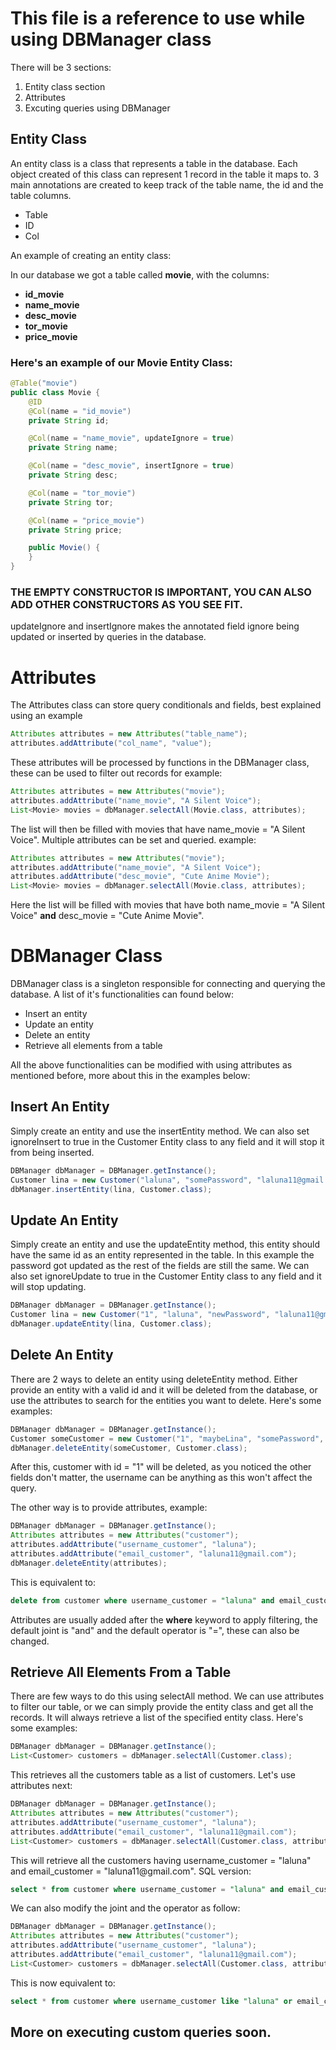 <h1>This file is a reference to use while using DBManager class</h1>

<p>There will be 3 sections:</p>
<ol>
    <li>Entity class section</li>
    <li>Attributes</li>
    <li>Excuting queries using DBManager</li>
</ol>

<div id="section1">
    <h2>Entity Class</h2>
    <p>An entity class is a class that represents a table in the database.  Each object created of this class can represent 1 record in the table it maps to. 3 main annotations are created
        to keep track of the table name, the id and the table columns.
    </p>
<ul>
    <li>Table</li>    
    <li>ID</li>    
    <li>Col</li>    
</ul>
<p>An example of creating an entity class:</p>
<p>In our database we got a table called <b>movie</b>, with the columns:</p>
<ul>
    <li><b>id_movie</b></li>
    <li><b>name_movie</b></li>
    <li><b>desc_movie</b></li>
    <li><b>tor_movie</b></li>
    <li><b>price_movie</b></li>
</ul>
<h3>Here's an example of our Movie Entity Class:</h3>

```java
@Table("movie")
public class Movie {
    @ID
    @Col(name = "id_movie")
    private String id;

    @Col(name = "name_movie", updateIgnore = true)
    private String name;

    @Col(name = "desc_movie", insertIgnore = true)
    private String desc;

    @Col(name = "tor_movie")
    private String tor;

    @Col(name = "price_movie")
    private String price;

    public Movie() {
    }
}
```
<h3><b>THE EMPTY CONSTRUCTOR IS IMPORTANT, YOU CAN ALSO ADD OTHER CONSTRUCTORS AS YOU SEE FIT.</b></h3>
<p>updateIgnore and insertIgnore makes the annotated field ignore being updated or inserted by queries in the database.</p>
</div>

<div id="section2">
    <h1>Attributes</h1>
    <p>The Attributes class can store query conditionals and fields, best explained using an example</p>

```java
Attributes attributes = new Attributes("table_name");
attributes.addAttribute("col_name", "value");
```
<p>These attributes will be processed by functions in the DBManager class, these can be used to filter out records for example:</p>

```java
Attributes attributes = new Attributes("movie");
attributes.addAttribute("name_movie", "A Silent Voice");
List<Movie> movies = dbManager.selectAll(Movie.class, attributes);
```
<p>The list will then be filled with movies that have name_movie = "A Silent Voice". Multiple attributes can be set and queried. example:</p>

```java
Attributes attributes = new Attributes("movie");
attributes.addAttribute("name_movie", "A Silent Voice");
attributes.addAttribute("desc_movie", "Cute Anime Movie");
List<Movie> movies = dbManager.selectAll(Movie.class, attributes);
```
<p>Here the list will be filled with movies that have both name_movie = "A Silent Voice" <b>and</b> desc_movie = "Cute Anime Movie".</p>
</div>
<div id="section3">
    <h1>DBManager Class</h1>
<p>DBManager class is a singleton responsible for connecting and querying the database. A list of it's functionalities can found below:</p>
<ul>
    <li>Insert an entity</li>
    <li>Update an entity</li>
    <li>Delete an entity</li>
    <li>Retrieve all elements from a table</li>
</ul>
<p>All the above functionalities can be modified with using attributes as mentioned before, more about this in the examples below:</p>
<div>
    <h2>Insert An Entity</h2>
    <p>Simply create an entity and use the insertEntity method. We can also set ignoreInsert to true in the Customer Entity class to any field and it will stop it from being inserted.</p>

```java
DBManager dbManager = DBManager.getInstance();
Customer lina = new Customer("laluna", "somePassword", "laluna11@gmail.com", "111122000");
dbManager.insertEntity(lina, Customer.class);
```
</div>

<div>
    <h2>Update An Entity</h2>
    <p>Simply create an entity and use the updateEntity method, this entity should have the same id as an entity represented in the table. In this example the password got updated as the rest of the fields are still the same. We can also set ignoreUpdate to true in the Customer Entity class to any field and it will stop updating.</p>

```java
DBManager dbManager = DBManager.getInstance();
Customer lina = new Customer("1", "laluna", "newPassword", "laluna11@gmail.com", "111122000");
dbManager.updateEntity(lina, Customer.class);
```
</div>

<div>
    <h2>Delete An Entity</h2>
    <p>There are 2 ways to delete an entity using deleteEntity method. Either provide an entity with a valid id and it will be deleted from the database, or use the attributes to search for the entities you want to delete. Here's some examples:</p>

```java
DBManager dbManager = DBManager.getInstance();
Customer someCustomer = new Customer("1", "maybeLina", "somePassword", "hmmmm", "idk");
dbManager.deleteEntity(someCustomer, Customer.class);
```
<p>After this, customer with id = "1" will be deleted, as you noticed the other fields don't matter, the username can be anything as this won't affect the query.</p>
<p>The other way is to provide attributes, example:</p>


```java
DBManager dbManager = DBManager.getInstance();
Attributes attributes = new Attributes("customer");
attributes.addAttribute("username_customer", "laluna");
attributes.addAttribute("email_customer", "laluna11@gmail.com");
dbManager.deleteEntity(attributes);
```
<p>This is equivalent to:</p>

```sql
delete from customer where username_customer = "laluna" and email_customer = "laluna11@gmail.com";
```
<p>Attributes are usually added after the <b>where</b> keyword to apply filtering, the default joint is "and" and the default operator is "=", these can also be changed.</p>
</div>

<div>
        <h2>Retrieve All Elements From a Table</h2>
        <p>There are few ways to do this using selectAll method. We can use attributes to filter our table, or we can simply provide the entity class and get all the records. It will always retrieve a list of the specified entity class. Here's some examples:</p>

```java
DBManager dbManager = DBManager.getInstance();
List<Customer> customers = dbManager.selectAll(Customer.class);
```
<p>This retrieves all the customers table as a list of customers. Let's use attributes next:</p>


```java
DBManager dbManager = DBManager.getInstance();
Attributes attributes = new Attributes("customer");
attributes.addAttribute("username_customer", "laluna");
attributes.addAttribute("email_customer", "laluna11@gmail.com");
List<Customer> customers = dbManager.selectAll(Customer.class, attributes);
```
<p>This will retrieve all the customers having username_customer = "laluna" and email_customer = "laluna11@gmail.com". SQL version:</p>

```sql
select * from customer where username_customer = "laluna" and email_customer = "laluna11@gmail.com";
```
<p>We can also modify the joint and the operator as follow:</p>

```java
DBManager dbManager = DBManager.getInstance();
Attributes attributes = new Attributes("customer");
attributes.addAttribute("username_customer", "laluna");
attributes.addAttribute("email_customer", "laluna11@gmail.com");
List<Customer> customers = dbManager.selectAll(Customer.class, attributes, "or", "like");
```
<p>This is now equivalent to:</p>

```sql
select * from customer where username_customer like "laluna" or email_customer like "laluna11@gmail.com";
```

</div>

<div>
    <h2>More on executing custom queries soon.</h2>
</div>

</div>